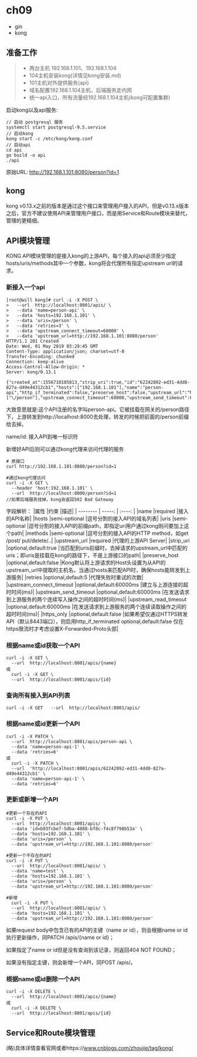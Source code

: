 # ch09

- gin
- kong

## 准备工作
> * 两台主机 192.168.1.101、192.168.1.104
> * 104主机安装kong(详情见kong安装.md)
> * 101主机对外提供服务(api)
> * 域名配置192.168.1.104主机，后端服务走内网
> * 统一api入口，所有流量经192.168.1.104主机(kong可配置集群)

启动kong以及api服务:
```
// 启动 postgresql 服务
systemctl start postgresql-9.5.service
// 启动kong
kong start -c /etc/kong/kong.conf
// 启动api
cd api
go build -o api
./api
```

原始URL: http://192.168.1.101:8080/person?id=1

## kong

 kong v0.13.x之前的版本是通过这个接口来管理用户接入的API，但是v0.13.x版本之后，官方不建议使用API来管理用户接口，而是用Service和Route模块来替代，管理的更精细。

## API模块管理
KONG API模块管理的是接入kong的上游API，每个接入的api必须至少指定hosts/uris/methods其中一个参数，kong将会代理所有指定upstream url的请求。

### 新接入一个api
```
[root@will kong]# curl -i -X POST \
>   --url  http://localhost:8001/apis/ \
>   --data 'name=person-api' \
>   --data 'hosts=192.168.1.101' \
>   --data 'uris=/person' \
>   --data 'retries=3' \
>   --data 'upstream_connect_timeout=60000' \
>   --data 'upstream_url=http://192.168.1.101:8080/person'
HTTP/1.1 201 Created
Date: Wed, 01 May 2019 03:29:45 GMT
Content-Type: application/json; charset=utf-8
Transfer-Encoding: chunked
Connection: keep-alive
Access-Control-Allow-Origin: *
Server: kong/0.13.1

{"created_at":1556710185813,"strip_uri":true,"id":"62242892-ed31-4dd8-827a-d49e44312cb1","hosts":["192.168.1.101"],"name":"person-api","http_if_terminated":false,"preserve_host":false,"upstream_url":"http:\/\/192.168.1.101:8080\/person","uris":["\/person"],"upstream_connect_timeout":60000,"upstream_send_timeout":60000,"upstream_read_timeout":60000,"retries":3,"https_only":false}

```

大致意思就是:这个API注册的名字叫person-api。它被挂载在网关的/person路径下，上游转发到http://localhost:8000去处理，转发的时候把前面的/person前缀给去掉。

name/id: 接入API到唯一标识符

新增好API后则可以通过kong代理来访问代理的服务
```
# 原接口
curl http://192.168.1.101:8080/person?id=1

#通过kong代理访问
curl -i -X GET \
  --header 'host:192.168.1.101' \
  --url  http://localhost:8000/person?id=1
//如果后端服务挂掉，kong会返回502 Bad Gateway
```

字段解析：
|属性	|约束	|描述|
| --------   | -----:  | :----:  |
|name	|required	|接入的API名称|
|hosts	|semi-optional	|逗号分割的接入API的域名列表|
|uris	|semi-optional	|逗号分割的接入API的前缀path，即指定uri用户通过kong刚问要加上这个path|
|methods	|semi-optional	|逗号分割的接入API的HTTP method，如get /post/ put/delete/..|
|upstream_url	|required	|代理的上游API Server|
|strip_uri	|optional,default:true	|当匹配到uris前缀时，去掉请求的upstream_url中匹配的uris；即uris是挂载在kong的路径下，不是上游接口的path|
|preserve_host	|optional,default:false	|Kong默认将上游请求的Host头设置为从API的upstream_url中提取的主机名，当通过hosts来匹配API时，确保hosts能转发到上游服务|
|retries	|optional,default:5	|代理失败时重试的次数|
|upstream_connect_timeout	|optional,default:60000ms	|建立与上游连接的超时时间(ms)|
|upstream_send_timeout	|optional,default:60000ms	|在发送请求到上游服务的两个连续写入操作之间的超时时间(ms)|
|upstream_read_timeout	|optional,default:60000ms	|在发送请求到上游服务的两个连续读取操作之间的超时时间(ms)|
|https_only	|optional,default:false	|如果希望仅通过HTTPS转发API（默认8443端口），则启用http_if_terminated	optional,default:false	仅在https限流时才考虑设置X-Forwarded-Proto头部|

### 根据name或id获取一个API
```
curl -i -X GET \
  --url  http://localhost:8001/apis/{name}
或
  curl -i -X GET \
  --url  http://localhost:8001/apis/{id}
```

### 查询所有接入到API列表
```
curl -i -X GET   --url  http://localhost:8001/apis/
```

### 根据name或id更新一个API
```
curl -i -X PATCH \
  --url  http://localhost:8001/apis/person-api \
  --data 'name=person-api-1' \
  --data 'retries=6'
或
  curl -i -X PATCH \
  --url  'http://localhost:8001/apis/62242892-ed31-4dd8-827a-d49e44312cb1' \
  --data 'name=person-api-1' \
  --data 'retries=6'
```

### 更新或新增一个API
```
#更新一个存在的API
curl -i -X PUT \
  --url  http://localhost:8001/apis/ \
  --data 'id=b93fcbe7-5dba-4888-bf8c-f4c8f798b53a' \
  --data 'hosts=192.168.1.101' \
  --data 'uris=/person' \
  --data 'upstream_url=http://192.168.1.101:8080/person'

#更新一个不存在的API
curl -i -X PUT \
  --url  http://localhost:8001/apis/ \
  --data 'name=test' \
  --data 'hosts=192.168.1.101' \
  --data 'uris=/person' \
  --data 'upstream_url=http://192.168.1.101:8080/person'

#新增
  curl -i -X PUT \
  --url  http://localhost:8001/apis/ \
  --data 'hosts=192.168.1.101' \
  --data 'upstream_url=http://192.168.1.101:8080/person'
```
如果request body中包含已有的API的主键（name or id），则会根据name or id 执行更新操作，同PATCH /apis/{name or id}；

如果指定了name or id但是没有查询到该记录，则返回404 NOT FOUND；

如果没有指定主键，则会新增一个API，同POST /apis/。

### 根据name或id删除一个API
```
curl -i -X DELETE \
  --url  http://localhost:8001/apis/{name}
或
  curl -i -X DELETE \
  --url  http://localhost:8001/apis/{id}
```

## Service和Route模块管理
(略)具体详情查看官网或者https://www.cnblogs.com/zhoujie/tag/kong/